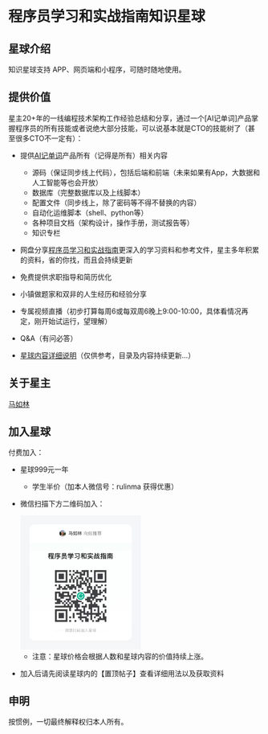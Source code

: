 # 程序员学习和实战指南知识星球

## 星球介绍

知识星球支持 APP、网页端和小程序，可随时随地使用。

## 提供价值

星主20+年的一线编程技术架构工作经验总结和分享，通过一个[AI记单词]产品掌握程序员的所有技能或者说绝大部分技能，可以说基本就是CTO的技能树了（甚至很多CTO不一定有）：

* 提供[AI记单词](https://www.xianglesong.com/)产品所有（记得是所有）相关内容
  * 源码（保证同步线上代码），包括后端和前端（未来如果有App，大数据和人工智能等也会开放）
  * 数据库（完整数据库以及上线脚本）
  * 配置文件（同步线上，除了密码等不得不替换的内容）
  * 自动化运维脚本（shell、python等）
  * 各种项目文档（架构设计，操作手册，测试报告等）
  * 知识专栏
* 网盘分享[程序员学习和实战指南](https://github.com/rulinma/it)更深入的学习资料和参考文件，星主多年积累的资料，省的你找，而且会持续更新
* 免费提供求职指导和简历优化
* 小镇做题家和双非的人生经历和经验分享
* 专属视频直播（初步打算每周6或每双周6晚上9:00-10:00，具体看情况再定，刚开始试运行，望理解）
* Q&A（有问必答）

* [星球内容详细说明](contents.md)（仅供参考，目录及内容持续更新...）

## 关于星主

[马如林](https://github.com/rulinma/resume)

## 加入星球

付费加入：

* 星球999元一年
  * 学生半价（加本人微信号：rulinma 获得优惠）
* 微信扫描下方二维码加入：

  <img src="images/star.jpeg" width="50%" alt="知识星球"/>

  * 注意：星球价格会根据人数和星球内容的价值持续上涨。
* 加入后请先阅读星球内的【置顶帖子】查看详细用法以及获取资料

## 申明

按惯例，一切最终解释权归本人所有。
